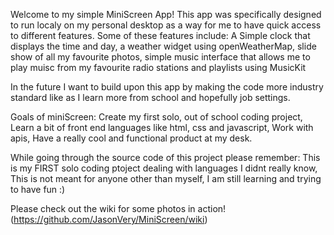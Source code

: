 Welcome to my simple MiniScreen App! 
This app was specifically designed to run localy on my personal desktop as a way for me to have quick access to different features.
Some of these features include: A Simple clock that displays the time and day, a weather widget using openWeatherMap, slide show of all my favourite photos, simple music interface that allows me to play muisc from my favourite radio stations and playlists using MusicKit

In the future I want to build upon this app by making the code more industry standard like as I learn more from school and hopefully job settings.

Goals of miniScreen: Create my first solo, out of school coding project, Learn a bit of front end languages like html, css and javascript, Work with apis, Have a really cool and functional product at my desk.

While going through the source code of this project please remember: This is my FIRST solo coding ptoject dealing with languages I didnt really know, This is not meant for anyone other than myself, I am still learning and trying to have fun :)

Please check out the wiki for some photos in action! (https://github.com/JasonVery/MiniScreen/wiki)
